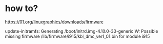 # how to? #

https://01.org/linuxgraphics/downloads/firmware

update-initramfs: Generating /boot/initrd.img-4.10.0-33-generic
W: Possible missing firmware /lib/firmware/i915/kbl_dmc_ver1_01.bin for module i915

